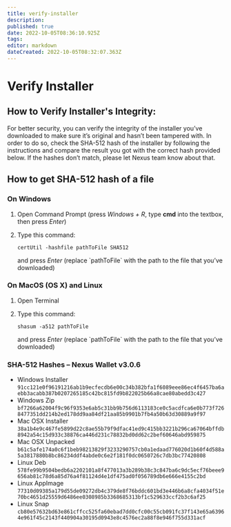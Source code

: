 ```yaml
---
title: verify-installer
description: 
published: true
date: 2022-10-05T08:36:10.925Z
tags: 
editor: markdown
dateCreated: 2022-10-05T08:32:07.363Z
---
```


# Verify Installer

## **How to Verify Installer's Integrity:**

For better security, you can verify the integrity of the installer you’ve downloaded to make sure it’s original and hasn’t been tampered with. In order to do so, check the SHA-512 hash of the installer by following the instructions and compare the result you got with the correct hash provided below. If the hashes don’t match, please let Nexus team know about that.

## **How to get SHA-512 hash of a file**

### **On Windows**

1. Open Command Prompt (press _Windows + R_, type **cmd** into the textbox, then press _Enter_)
2.  Type this command:

    `certUtil -hashfile pathToFile SHA512`

    and press _Enter_ (replace \`pathToFile\` with the path to the file that you’ve downloaded)

### **On MacOS (OS X) and Linux**

1. Open Terminal
2.  Type this command:

    `shasum -a512 pathToFile`

    and press _Enter_ (replace \`pathToFile\` with the path to the file that you’ve downloaded)

### **SHA-512 Hashes – Nexus Wallet v3.0.6**

* Windows Installer\
  `91cc121e0f96191216ab1b9ecfecdb6e00c34b382bfa1f6089eee86ec4f6457ba6aebb3acabb387b0207265185c42bc815fd9b822025b66a8cae80abedd3c427`
* Windows Zip\
  `bf7266a62004f9c96f9353e6ab5c31bb9b756d6113183ce0c5acdfca6e0b773f7268477351dd214b2ed178dd9aa84df21aa85b9901b7fb4a50b63d30889a9f97`
* Mac OSX Installer\
  `38a1b4e9c467fe5899d22c8ae55b79f9dfac41ed9c415bb3221b296ca67064bffdb8942a54c15d933c38876ca446d231c78832bd0dd62c2bef60646abd959875`
* Mac OSX Unpacked\
  `b61c5afe174a0c6f1beb98213829f3233290757cb0a1edaad776020d1b60f4d588a5a3817880b8bc86234ddf4abde0c6e2f181f0dc0650726c7db3bc77420808`
* Linux Deb\
  `578fe99b9504bedb6a2202101a8f477013a3b289b38c3c847ba6c9dc5ecf76beee9656ab81c78d6a85d76a4f81124d4e1df475ad0f056789db6e666e4155c2bd`
* Linux AppImage\
  `77310d09385a179d55de09272db4c379de8f76bddc601bd3e446b6a8cfa4034f51e70bc4651d25559d6486ee0308985b3368685313bf1c529633ccf2b3c6af25`
* Linux Snap\
  `cb80e57632bd63e861cffcc525fa60ebad7dd0cfc00c55cb091fc37f143e65a63964e961f45c2143f440904a30195d0943e8c4576ec2a88f8e946f755d331acf`
